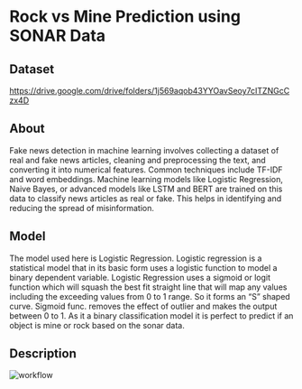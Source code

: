 
# Rock vs Mine Prediction using SONAR Data


## Dataset
https://drive.google.com/drive/folders/1j569aqob43YYOavSeoy7cITZNGcCzx4D

## About 
Fake news detection in machine learning involves collecting a dataset of real and fake news articles, cleaning and preprocessing the text, and converting it into numerical features. Common techniques include TF-IDF and word embeddings. Machine learning models like Logistic Regression, Naive Bayes, or advanced models like LSTM and BERT are trained on this data to classify news articles as real or fake. This helps in identifying and reducing the spread of misinformation.


## Model
The model used here is Logistic Regression. Logistic regression is a statistical model that in its basic form uses a logistic function to model a binary dependent variable. Logistic Regression uses a sigmoid or logit function which will squash the best fit straight line that will map any values including the exceeding values from 0 to 1 range. So it forms an “S” shaped curve. Sigmoid func. removes the effect of outlier and makes the output between 0 to 1. As it a binary classification model it is perfect to predict if an object is mine or rock based on the sonar data.
## Description
![workflow](https://github.com/adityakarwani/Fake-News-Detection/assets/116206571/c151fd53-ffc0-414d-9418-da5bcfc4bb45)



